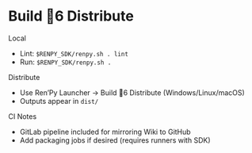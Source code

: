 # Build 6 Distribute

Local
- Lint: `$RENPY_SDK/renpy.sh . lint`
- Run: `$RENPY_SDK/renpy.sh .`

Distribute
- Use Ren’Py Launcher → Build 6 Distribute (Windows/Linux/macOS)
- Outputs appear in `dist/`

CI Notes
- GitLab pipeline included for mirroring Wiki to GitHub
- Add packaging jobs if desired (requires runners with SDK)

